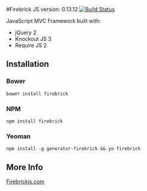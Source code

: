 #Firebrick JS version: 0.13.12 [![Build Status](https://travis-ci.org/smasala/firebrick.svg?branch=master)](https://travis-ci.org/smasala/firebrick)

JavaScript MVC Framework built with:

* jQuery 2
* Knockout JS 3
* Require JS 2

## Installation

### Bower
```
bower install firebrick
```

### NPM
```
npm install firebrick
```

### Yeoman
```
npm install -g generator-firebrick && yo firebrick
```

## More Info
[Firebrickjs.com](http://www.firebrickjs.com)